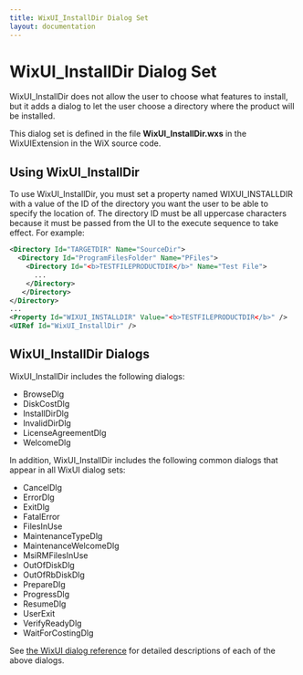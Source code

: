 ```yaml
---
title: WixUI_InstallDir Dialog Set
layout: documentation
---
```


# WixUI_InstallDir Dialog Set

WixUI_InstallDir does not allow the user to choose what features to install, but it adds a dialog to let the user choose a directory where the product will be installed.

This dialog set is defined in the file **WixUI_InstallDir.wxs** in the WixUIExtension in the WiX source code.

## Using WixUI_InstallDir

To use WixUI\_InstallDir, you must set a property named WIXUI\_INSTALLDIR with a value of the ID of the directory you want the user to be able to specify the location of. The directory ID must be all uppercase characters because it must be passed from the UI to the execute sequence to take effect. For example:

```xml
<Directory Id="TARGETDIR" Name="SourceDir">
  <Directory Id="ProgramFilesFolder" Name="PFiles">
    <Directory Id="<b>TESTFILEPRODUCTDIR</b>" Name="Test File">
      ...
    </Directory>
   </Directory>
</Directory>
...
<Property Id="WIXUI_INSTALLDIR" Value="<b>TESTFILEPRODUCTDIR</b>" />
<UIRef Id="WixUI_InstallDir" />
```

## WixUI_InstallDir Dialogs

WixUI_InstallDir includes the following dialogs:

* BrowseDlg
* DiskCostDlg
* InstallDirDlg
* InvalidDirDlg
* LicenseAgreementDlg
* WelcomeDlg

In addition, WixUI_InstallDir includes the following common dialogs that appear in all WixUI dialog sets:

* CancelDlg
* ErrorDlg
* ExitDlg
* FatalError
* FilesInUse
* MaintenanceTypeDlg
* MaintenanceWelcomeDlg
* MsiRMFilesInUse
* OutOfDiskDlg
* OutOfRbDiskDlg
* PrepareDlg
* ProgressDlg
* ResumeDlg
* UserExit
* VerifyReadyDlg
* WaitForCostingDlg

See [the WixUI dialog reference](wixui_dialogs.md) for detailed descriptions of each of the above dialogs.

